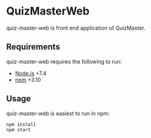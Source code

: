 # QuizMasterWeb

quiz-master-web is front end application of QuizMaster.

## Requirements

quiz-master-web requires the following to run:

  * [Node.js](https://github.com/nodejs/node) +7.4
  * [npm](https://github.com/npm/npm) +3.10

## Usage
quiz-master-web is easiest to run in npm:

```
npm install
npm start
```
